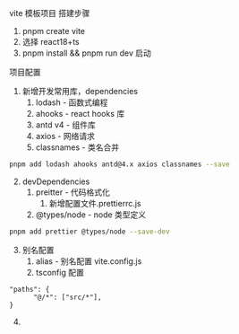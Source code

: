 vite 模板项目
搭建步骤

1. pnpm create vite
2. 选择 react18+ts
3. pnpm install && pnpm run dev 启动

项目配置

1. 新增开发常用库，dependencies
   1. lodash - 函数式编程
   2. ahooks - react hooks 库
   3. antd v4 - 组件库
   4. axios - 网络请求
   5. classnames - 类名合并

```bash
pnpm add lodash ahooks antd@4.x axios classnames --save
```

2. devDependencies
   1. preitter - 代码格式化
      1. 新增配置文件.prettierrc.js
   2. @types/node - node 类型定义

```bash
pnpm add prettier @types/node --save-dev
```

3. 别名配置
   1. alias - 别名配置 vite.config.js
   2. tsconfig 配置

```
"paths": {
      "@/*": ["src/*"],
}
```

4.
